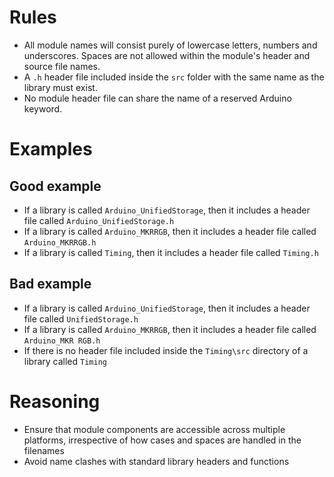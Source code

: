 # Rules
- All module names will consist purely of lowercase letters, numbers and underscores.  Spaces are not allowed within the module's header and source file names.
- A `.h` header file included inside the `src` folder with the same name as the library must exist. 
- No module header file can share the name of a reserved Arduino keyword.

# Examples
## Good example
- If a library is called `Arduino_UnifiedStorage`, then it includes a header file called `Arduino_UnifiedStorage.h`
- If a library is called `Arduino_MKRRGB`, then it includes a header file called `Arduino_MKRRGB.h`
- If a library is called `Timing`, then it includes a header file called `Timing.h`

## Bad example
- If a library is called `Arduino_UnifiedStorage`, then it includes a header file called `UnifiedStorage.h`
- If a library is called `Arduino_MKRRGB`, then it includes a header file called `Arduino_MKR RGB.h`
- If there is no header file included inside the `Timing\src` directory of a library called `Timing`

# Reasoning
- Ensure that module components are accessible across multiple platforms, irrespective of how cases and spaces are handled in the filenames
- Avoid name clashes with standard library headers and functions